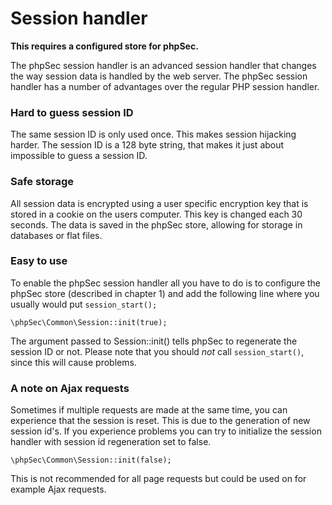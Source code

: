Session handler
===============

**This requires a configured store for phpSec.**

The phpSec session handler is an advanced session handler that changes the way session data is handled by the web server. The phpSec session handler has a number of advantages over the regular PHP session handler.

### Hard to guess session ID ###
The same session ID is only used once. This makes session hijacking harder. The session ID is a 128 byte string, that makes it just about impossible to guess a session ID.

### Safe storage ###
All session data is encrypted using a user specific encryption key that is stored in a cookie on the users computer. This key is changed each 30 seconds. The data is saved in the phpSec store, allowing for storage in databases or flat files.

### Easy to use ###
To enable the phpSec session handler all you have to do is to configure the phpSec store (described in chapter 1) and add the following line where you usually would put `session_start();`

    \phpSec\Common\Session::init(true);

The argument passed to Session::init() tells phpSec to regenerate the session ID or not.
Please note that you should *not* call `session_start()`, since this will cause problems.

### A note on Ajax requests ###
Sometimes if multiple requests are made at the same time, you can experience that the session is reset. This is due to the generation of new session id's.
If you experience problems you can try to initialize the session handler with session id regeneration set to false.

    \phpSec\Common\Session::init(false);

This is not recommended for all page requests but could be used on for example Ajax requests.
